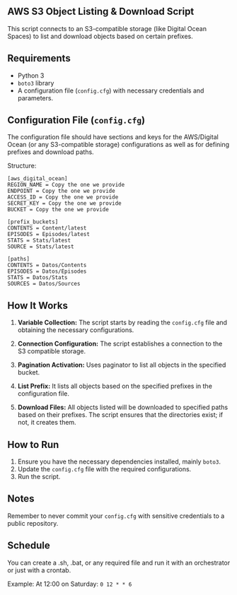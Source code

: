 ## AWS S3 Object Listing & Download Script

This script connects to an S3-compatible storage (like Digital Ocean Spaces) to list and download objects based on certain prefixes.

## Requirements
- Python 3
- `boto3` library
- A configuration file (`config.cfg`) with necessary credentials and parameters.

## Configuration File (`config.cfg`)

The configuration file should have sections and keys for the AWS/Digital Ocean (or any S3-compatible storage) configurations as well as for defining prefixes and download paths. 

Structure:
```
[aws_digital_ocean]
REGION_NAME = Copy the one we provide 
ENDPOINT = Copy the one we provide
ACCESS_ID = Copy the one we provide
SECRET_KEY = Copy the one we provide
BUCKET = Copy the one we provide

[prefix_buckets]
CONTENTS = Content/latest
EPISODES = Episodes/latest
STATS = Stats/latest
SOURCE = Stats/latest

[paths]
CONTENTS = Datos/Contents
EPISODES = Datos/Episodes
STATS = Datos/Stats
SOURCES = Datos/Sources
```

## How It Works

1. **Variable Collection:** The script starts by reading the `config.cfg` file and obtaining the necessary configurations.

2. **Connection Configuration:** The script establishes a connection to the S3 compatible storage.

3. **Pagination Activation:** Uses paginator to list all objects in the specified bucket.

4. **List Prefix:** It lists all objects based on the specified prefixes in the configuration file.

5. **Download Files:** All objects listed will be downloaded to specified paths based on their prefixes. The script ensures that the directories exist; if not, it creates them.

## How to Run
1. Ensure you have the necessary dependencies installed, mainly `boto3`.
2. Update the `config.cfg` file with the required configurations.
3. Run the script.

## Notes
Remember to never commit your `config.cfg` with sensitive credentials to a public repository.

## Schedule
You can create a .sh, .bat, or any required file and run it with an orchestrator or just with a crontab.

Example:
At 12:00 on Saturday: `0 12 * * 6`
